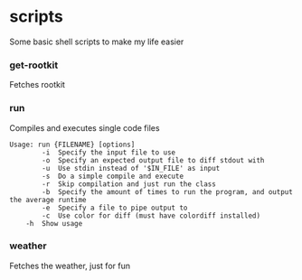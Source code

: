 # scripts
Some basic shell scripts to make my life easier

### get-rootkit
Fetches rootkit

### run
Compiles and executes single code files
```
Usage: run {FILENAME} [options]
    	-i	Specify the input file to use
    	-o	Specify an expected output file to diff stdout with
    	-u	Use stdin instead of '$IN_FILE' as input
    	-s	Do a simple compile and execute
    	-r	Skip compilation and just run the class
    	-b	Specify the amount of times to run the program, and output the average runtime
    	-e	Specify a file to pipe output to
    	-c	Use color for diff (must have colordiff installed)
	-h	Show usage
```

### weather
Fetches the weather, just for fun
